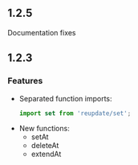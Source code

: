 ## 1.2.5

Documentation fixes

## 1.2.3

### Features
* Separated function imports: 
  ```jsx harmony
  import set from 'reupdate/set';
  ``` 
* New functions:
  * setAt
  * deleteAt
  * extendAt  
  